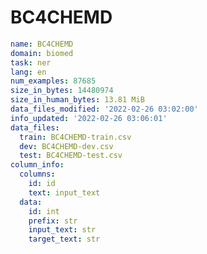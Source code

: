# BC4CHEMD
 
<!-- MARKDOWN-AUTO-DOCS:START (CODE:src=../../../../ekorpkit/resources/datasets/t5/BC4CHEMD.yaml) -->
<!-- The below code snippet is automatically added from ../../../../ekorpkit/resources/datasets/t5/BC4CHEMD.yaml -->
```yaml
name: BC4CHEMD
domain: biomed
task: ner
lang: en
num_examples: 87685
size_in_bytes: 14480974
size_in_human_bytes: 13.81 MiB
data_files_modified: '2022-02-26 03:02:00'
info_updated: '2022-02-26 03:06:01'
data_files:
  train: BC4CHEMD-train.csv
  dev: BC4CHEMD-dev.csv
  test: BC4CHEMD-test.csv
column_info:
  columns:
    id: id
    text: input_text
  data:
    id: int
    prefix: str
    input_text: str
    target_text: str
```
<!-- MARKDOWN-AUTO-DOCS:END -->
